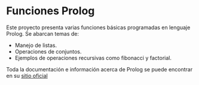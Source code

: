 # Funciones Prolog

Este proyecto presenta varias funciones básicas programadas en lenguaje Prolog. Se abarcan temas de:
* Manejo de listas.
* Operaciones de conjuntos.
* Ejemplos de operaciones recursivas como fibonacci y factorial.

Toda la documentación e información acerca de Prolog se puede encontrar en su [sitio oficial](http://www.swi-prolog.org/)
